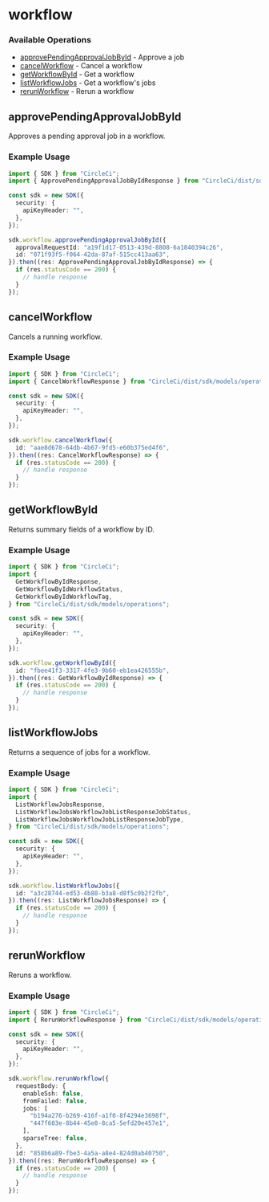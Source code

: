 # workflow

### Available Operations

* [approvePendingApprovalJobById](#approvependingapprovaljobbyid) - Approve a job
* [cancelWorkflow](#cancelworkflow) - Cancel a workflow
* [getWorkflowById](#getworkflowbyid) - Get a workflow
* [listWorkflowJobs](#listworkflowjobs) - Get a workflow's jobs
* [rerunWorkflow](#rerunworkflow) - Rerun a workflow

## approvePendingApprovalJobById

Approves a pending approval job in a workflow.

### Example Usage

```typescript
import { SDK } from "CircleCi";
import { ApprovePendingApprovalJobByIdResponse } from "CircleCi/dist/sdk/models/operations";

const sdk = new SDK({
  security: {
    apiKeyHeader: "",
  },
});

sdk.workflow.approvePendingApprovalJobById({
  approvalRequestId: "a19f1d17-0513-439d-8808-6a1840394c26",
  id: "071f93f5-f064-42da-87af-515cc413aa63",
}).then((res: ApprovePendingApprovalJobByIdResponse) => {
  if (res.statusCode == 200) {
    // handle response
  }
});
```

## cancelWorkflow

Cancels a running workflow.

### Example Usage

```typescript
import { SDK } from "CircleCi";
import { CancelWorkflowResponse } from "CircleCi/dist/sdk/models/operations";

const sdk = new SDK({
  security: {
    apiKeyHeader: "",
  },
});

sdk.workflow.cancelWorkflow({
  id: "aae8d678-64db-4b67-9fd5-e60b375ed4f6",
}).then((res: CancelWorkflowResponse) => {
  if (res.statusCode == 200) {
    // handle response
  }
});
```

## getWorkflowById

Returns summary fields of a workflow by ID.

### Example Usage

```typescript
import { SDK } from "CircleCi";
import {
  GetWorkflowByIdResponse,
  GetWorkflowByIdWorkflowStatus,
  GetWorkflowByIdWorkflowTag,
} from "CircleCi/dist/sdk/models/operations";

const sdk = new SDK({
  security: {
    apiKeyHeader: "",
  },
});

sdk.workflow.getWorkflowById({
  id: "fbee41f3-3317-4fe3-9b60-eb1ea426555b",
}).then((res: GetWorkflowByIdResponse) => {
  if (res.statusCode == 200) {
    // handle response
  }
});
```

## listWorkflowJobs

Returns a sequence of jobs for a workflow.

### Example Usage

```typescript
import { SDK } from "CircleCi";
import {
  ListWorkflowJobsResponse,
  ListWorkflowJobsWorkflowJobListResponseJobStatus,
  ListWorkflowJobsWorkflowJobListResponseJobType,
} from "CircleCi/dist/sdk/models/operations";

const sdk = new SDK({
  security: {
    apiKeyHeader: "",
  },
});

sdk.workflow.listWorkflowJobs({
  id: "a3c28744-ed53-4b88-b3a8-d8f5c0b2f2fb",
}).then((res: ListWorkflowJobsResponse) => {
  if (res.statusCode == 200) {
    // handle response
  }
});
```

## rerunWorkflow

Reruns a workflow.

### Example Usage

```typescript
import { SDK } from "CircleCi";
import { RerunWorkflowResponse } from "CircleCi/dist/sdk/models/operations";

const sdk = new SDK({
  security: {
    apiKeyHeader: "",
  },
});

sdk.workflow.rerunWorkflow({
  requestBody: {
    enableSsh: false,
    fromFailed: false,
    jobs: [
      "b194a276-b269-416f-a1f0-8f4294e3698f",
      "447f603e-8b44-45e8-8ca5-5efd20e457e1",
    ],
    sparseTree: false,
  },
  id: "858b6a89-fbe3-4a5a-a8e4-824d0ab40750",
}).then((res: RerunWorkflowResponse) => {
  if (res.statusCode == 200) {
    // handle response
  }
});
```
